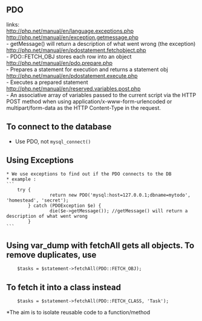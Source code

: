 ## PDO

links: 	<br>
	http://php.net/manual/en/language.exceptions.php <br>
	http://php.net/manual/en/exception.getmessage.php <br> - getMessage() will return a description of what went wrong (the exception) <br>
	http://php.net/manual/en/pdostatement.fetchobject.php <br> - PDO::FETCH_OBJ stores each row into an object <br>
	http://php.net/manual/en/pdo.prepare.php <br> - Prepares a statement for execution and returns a statement obj <br>
	http://php.net/manual/en/pdostatement.execute.php <br> - Executes a prepared statement <br>
	http://php.net/manual/en/reserved.variables.post.php <br> - An associative array of variables passed to the current script via the HTTP POST method when using application/x-www-form-urlencoded or multipart/form-data as the HTTP Content-Type in the request. <br>

## To connect to the database

- Use PDO, not `mysql_connect()`

## Using Exceptions

	* We use exceptions to find out if the PDO connects to the DB
	* example : 
	```
		try {
					return new PDO('mysql:host=127.0.0.1;dbname=mytodo', 'homestead', 'secret');
			} catch (PDOException $e) {
					die($e->getMessage()); //getMessage() will return a description of what went wrong
			}
	```
## Using var_dump with fetchAll gets all objects. To remove duplicates, use

```
	$tasks = $statement->fetchAll(PDO::FETCH_OBJ);
```

## To fetch it into a class instead

```
	$tasks = $statement->fetchAll(PDO::FETCH_CLASS, 'Task');
```

*The aim is to isolate reusable code to a function/method
